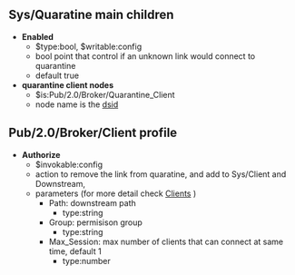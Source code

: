 ## Sys/Quaratine main children

* **Enabled**
  * $type:bool, $writable:config
  * bool point that control if an unknown link would connect to quarantine
  * default true
* **quarantine client nodes**
  * $is:Pub/2.0/Broker/Quarantine_Client
  * node name is the [dsid](../../common/dsid.md)
  

## Pub/2.0/Broker/Client profile

* **Authorize**
  * $invokable:config
  * action to remove the link from quaratine, and add to Sys/Client and Downstream, 
  * parameters (for more detail check [Clients](clients.md) )
    * Path: downstream path
      * type:string
    * Group: permisison group
      * type:string
    * Max_Session: max number of clients that can connect at same time, default 1
      * type:number

